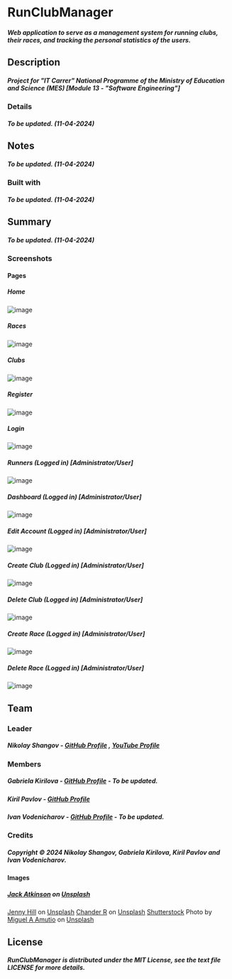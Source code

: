# RunClubManager
##### Web application to serve as a management system for running clubs, their races, and tracking the personal statistics of the users.

## Description
##### Project for "IT Carrer" National Programme of the Ministry of Education and Science (MES) [Module 13 - "Software Engineering"]

### Details
##### To be updated. (11-04-2024)

## Notes
##### To be updated. (11-04-2024) 

### Built with
##### To be updated. (11-04-2024)

## Summary
##### To be updated. (11-04-2024)

### Screenshots
#### Pages
##### Home
![image](https://github.com/nikolayshangov/RunClubManager/assets/100240526/a7919ada-09a1-4f6f-865b-ac830a7c3251)
##### Races
![image](https://github.com/nikolayshangov/RunClubManager/assets/100240526/3e529d66-d87b-48c1-bed4-adbbdc2c03ab)
##### Clubs
![image](https://github.com/nikolayshangov/RunClubManager/assets/100240526/e6342180-6e73-48f8-995f-a8f305315e04)
##### Register
![image](https://github.com/nikolayshangov/RunClubManager/assets/100240526/7f0d3881-feb6-4b5e-812b-555d305dc5f6)
##### Login
![image](https://github.com/nikolayshangov/RunClubManager/assets/100240526/9a5eb8af-9f06-405f-b634-aabe4bea9b34)
##### Runners (Logged in) [Administrator/User]
![image](https://github.com/nikolayshangov/RunClubManager/assets/100240526/efbebdca-71a7-47f8-8f8f-55cb23a04abf)
##### Dashboard (Logged in) [Administrator/User]
![image](https://github.com/nikolayshangov/RunClubManager/assets/100240526/e892ddc7-ea90-4510-8002-131a79a3a7c2)
##### Edit Account (Logged in) [Administrator/User]
![image](https://github.com/nikolayshangov/RunClubManager/assets/100240526/49dcbbe2-75b4-4435-a8c8-82028a164204)
##### Create Club (Logged in) [Administrator/User]
![image](https://github.com/nikolayshangov/RunClubManager/assets/100240526/8f901bc2-02fd-491d-8131-97ba94fc7b03)
##### Delete Club (Logged in) [Administrator/User]
![image](https://github.com/nikolayshangov/RunClubManager/assets/100240526/c89c6857-c80f-49ae-afa9-443678a65356)
##### Create Race (Logged in) [Administrator/User]
![image](https://github.com/nikolayshangov/RunClubManager/assets/100240526/990cb33c-5948-48b5-84b9-d0f77109a378)
##### Delete Race (Logged in) [Administrator/User]
![image](https://github.com/nikolayshangov/RunClubManager/assets/100240526/a9bc4446-735c-4792-8f47-a54c263883e8)

## Team
### Leader
##### Nikolay Shangov - [GitHub Profile](https://github.com/nikolayshangov "Nikolay's GitHub Profile") , [YouTube Profile](https://www.youtube.com/@nikolayshangov "Nikolay's YouTube Profile")
### Members
##### Gabriela Kirilova - [GitHub Profile](https://github.com/- "1's GitHub Profile") - To be updated.
##### Kiril Pavlov - [GitHub Profile](https://github.com/KiroBreikabg "Kiril's GitHub Profile")
##### Ivan Vodenicharov - [GitHub Profile](https://github.com/- "3's GitHub Profile") - To be updated.

### Credits
##### Copyright &copy; 2024 Nikolay Shangov, Gabriela Kirilova, Kiril Pavlov and Ivan Vodenicharov.

#### Images
##### <a href="https://unsplash.com/@knowjack">Jack Atkinson</a> on <a href="https://unsplash.com/photos/boy-in-white-t-shirt-and-blue-shorts-running-on-gray-concrete-road-during-daytime-CUfDlYxZx8I">Unsplash</a>
<a href="https://unsplash.com/@jennyhill">Jenny Hill</a> on <a href="https://unsplash.com/photos/man-running-on-road-near-grass-field-mQVWb7kUoOE">Unsplash</a>
<a href="https://unsplash.com/@chanderr?utm_content=creditCopyText&utm_medium=referral&utm_source=unsplash">Chander R</a> on <a href="https://unsplash.com/photos/man-in-yellow-tank-top-running-near-shore-z4WH11FMfIQ?utm_content=creditCopyText&utm_medium=referral&utm_source=unsplash">Unsplash</a>
<a href="https://www.shutterstock.com">Shutterstock</a>
Photo by <a href="https://unsplash.com/@amutiomi?utm_content=creditCopyText&utm_medium=referral&utm_source=unsplash">Miguel A Amutio</a> on <a href="https://unsplash.com/photos/people-running-on-gray-asphalt-road-during-daytime-Y0woUmyxGrw?utm_content=creditCopyText&utm_medium=referral&utm_source=unsplash">Unsplash</a>

## License
##### RunClubManager is distributed under the MIT License, see the text file LICENSE for more details.
